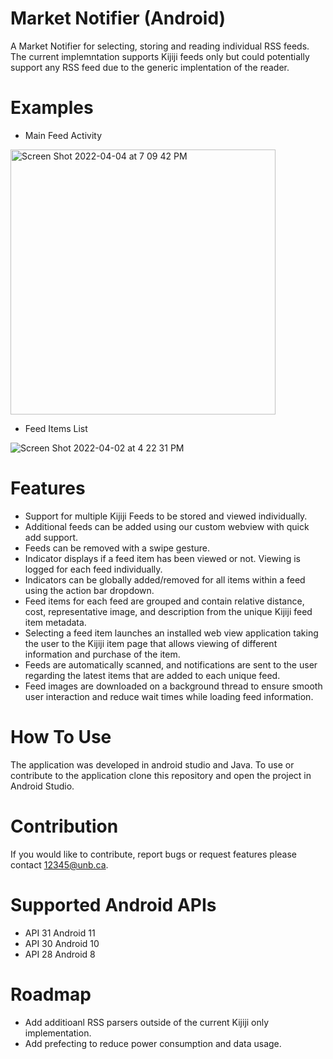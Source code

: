 # Market Notifier (Android)
A Market Notifier for selecting, storing and reading individual RSS feeds. The current implemntation supports Kijiji feeds only but could potentially support any RSS feed due to the generic implentation of the reader. 

# Examples 
- Main Feed Activity 


<img width="424" alt="Screen Shot 2022-04-04 at 7 09 42 PM" src="https://user-images.githubusercontent.com/93284303/161640395-69df2c2a-2fa2-4c3a-a29b-16c72ef212a8.png">




- Feed Items List 


![Screen Shot 2022-04-02 at 4 22 31 PM](https://user-images.githubusercontent.com/93284303/161398184-387f4913-4761-4038-bc26-2a29b08f2c2f.png)


# Features 
- Support for multiple Kijiji Feeds to be stored and viewed individually.
- Additional feeds can be added using our custom webview with quick add support.  
- Feeds can be removed with a swipe gesture.  
- Indicator displays if a feed item has been viewed or not. Viewing is logged for each feed individually.  
- Indicators can be globally added/removed for all items within a feed using the action bar dropdown.  
- Feed items for each feed are grouped and contain relative distance, cost, representative image, and description from the unique Kijiji feed item metadata.  
- Selecting a feed item launches an installed web view application taking the user to the Kijiji item page that allows viewing of different information and purchase of the item.
- Feeds are automatically scanned, and notifications are sent to the user regarding the latest items that are added to each unique feed.  
- Feed images are downloaded on a background thread to ensure smooth user interaction and reduce wait times while loading feed information.  

# How To Use
The application was developed in android studio and Java. To use or contribute to the application clone this repository and open the project in Android Studio. 

# Contribution 
If you would like to contribute, report bugs or request features please contact 12345@unb.ca. 

# Supported Android APIs
- API 31 Android 11  
- API 30 Android 10  
- API 28 Android 8 

# Roadmap 
- Add additioanl RSS parsers outside of the current Kijiji only implementation.  
- Add prefecting to reduce power consumption and data usage. 

